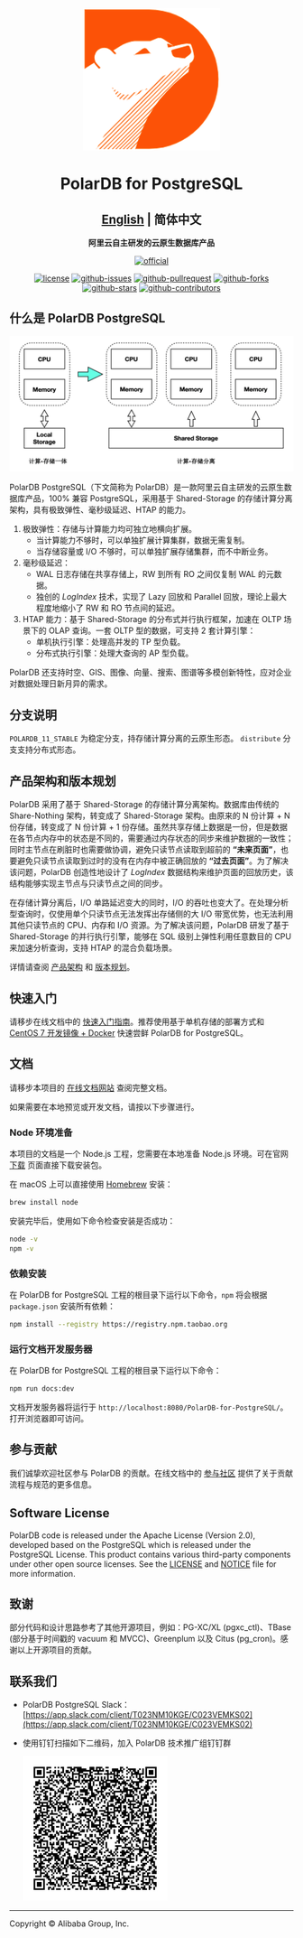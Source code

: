 <div align="center">

[![logo](docs/.vuepress/public/images/polardb.png)](https://developer.aliyun.com/topic/polardb-for-pg)

# PolarDB for PostgreSQL

## [English](README.md) | 简体中文

**阿里云自主研发的云原生数据库产品**

[![official](https://img.shields.io/badge/官方网站-blueviolet?style=for-the-badge&logo=alibabacloud)](https://developer.aliyun.com/topic/polardb-for-pg)

[![license](https://img.shields.io/badge/license-Apache--2.0-blue?style=for-the-badge&logo=apache)](LICENSE)
[![github-issues](https://img.shields.io/github/issues/ApsaraDB/PolarDB-for-PostgreSQL?style=for-the-badge&logo=github)](https://GitHub.com/ApsaraDB/PolarDB-for-PostgreSQL/issues)
[![github-pullrequest](https://img.shields.io/github/issues-pr/ApsaraDB/PolarDB-for-PostgreSQL?style=for-the-badge&logo=github)](https://GitHub.com/ApsaraDB/PolarDB-for-PostgreSQL/pulls)
[![github-forks](https://img.shields.io/github/forks/ApsaraDB/PolarDB-for-PostgreSQL?style=for-the-badge&logo=github)](https://github.com/ApsaraDB/PolarDB-for-PostgreSQL/network/members)
[![github-stars](https://img.shields.io/github/stars/ApsaraDB/PolarDB-for-PostgreSQL?style=for-the-badge&logo=github)](https://github.com/ApsaraDB/PolarDB-for-PostgreSQL/stargazers)
[![github-contributors](https://img.shields.io/github/contributors/ApsaraDB/PolarDB-for-PostgreSQL?style=for-the-badge&logo=github)](https://github.com/ApsaraDB/PolarDB-for-PostgreSQL/graphs/contributors)


</div>

## 什么是 PolarDB PostgreSQL

![arch.png](docs/zh/imgs/1_polardb_architecture.png)

PolarDB PostgreSQL（下文简称为 PolarDB）是一款阿里云自主研发的云原生数据库产品，100% 兼容 PostgreSQL，采用基于 Shared-Storage 的存储计算分离架构，具有极致弹性、毫秒级延迟、HTAP 的能力。

1. 极致弹性：存储与计算能力均可独立地横向扩展。
   - 当计算能力不够时，可以单独扩展计算集群，数据无需复制。
   - 当存储容量或 I/O 不够时，可以单独扩展存储集群，而不中断业务。
2. 毫秒级延迟：
   - WAL 日志存储在共享存储上，RW 到所有 RO 之间仅复制 WAL 的元数据。
   - 独创的 _LogIndex_ 技术，实现了 Lazy 回放和 Parallel 回放，理论上最大程度地缩小了 RW 和 RO 节点间的延迟。
3. HTAP 能力：基于 Shared-Storage 的分布式并行执行框架，加速在 OLTP 场景下的 OLAP 查询。一套 OLTP 型的数据，可支持 2 套计算引擎：
   - 单机执行引擎：处理高并发的 TP 型负载。
   - 分布式执行引擎：处理大查询的 AP 型负载。

PolarDB 还支持时空、GIS、图像、向量、搜索、图谱等多模创新特性，应对企业对数据处理日新月异的需求。

## 分支说明

`POLARDB_11_STABLE` 为稳定分支，持存储计算分离的云原生形态。 `distribute` 分支支持分布式形态。

## 产品架构和版本规划

PolarDB 采用了基于 Shared-Storage 的存储计算分离架构。数据库由传统的 Share-Nothing 架构，转变成了 Shared-Storage 架构。由原来的 N 份计算 + N 份存储，转变成了 N 份计算 + 1 份存储。虽然共享存储上数据是一份，但是数据在各节点内存中的状态是不同的，需要通过内存状态的同步来维护数据的一致性；同时主节点在刷脏时也需要做协调，避免只读节点读取到超前的 **“未来页面”**，也要避免只读节点读取到过时的没有在内存中被正确回放的 **“过去页面”**。为了解决该问题，PolarDB 创造性地设计了 _LogIndex_ 数据结构来维护页面的回放历史，该结构能够实现主节点与只读节点之间的同步。

在存储计算分离后，I/O 单路延迟变大的同时，I/O 的吞吐也变大了。在处理分析型查询时，仅使用单个只读节点无法发挥出存储侧的大 I/O 带宽优势，也无法利用其他只读节点的 CPU、内存和 I/O 资源。为了解决该问题，PolarDB 研发了基于 Shared-Storage 的并行执行引擎，能够在 SQL 级别上弹性利用任意数目的 CPU 来加速分析查询，支持 HTAP 的混合负载场景。

详情请查阅 [产品架构](https://apsaradb.github.io/PolarDB-for-PostgreSQL/zh/architecture/) 和 [版本规划](https://apsaradb.github.io/PolarDB-for-PostgreSQL/zh/roadmap/)。

## 快速入门

请移步在线文档中的 [快速入门指南](https://apsaradb.github.io/PolarDB-for-PostgreSQL/zh/guide/)。推荐使用基于单机存储的部署方式和 [CentOS 7 开发镜像 + Docker](https://apsaradb.github.io/PolarDB-for-PostgreSQL/zh/guide/deploy-on-local-storage.html#方式-1-基于-centos7-的开发镜像-docker) 快速尝鲜 PolarDB for PostgreSQL。

## 文档

请移步本项目的 [在线文档网站](https://apsaradb.github.io/PolarDB-for-PostgreSQL/zh/) 查阅完整文档。

如果需要在本地预览或开发文档，请按以下步骤进行。

### Node 环境准备

本项目的文档是一个 Node.js 工程，您需要在本地准备 Node.js 环境。可在官网 [下载](https://nodejs.org/zh-cn/download/) 页面直接下载安装包。

在 macOS 上可以直接使用 [Homebrew](https://brew.sh/) 安装：

```bash
brew install node
```

安装完毕后，使用如下命令检查安装是否成功：

```bash
node -v
npm -v
```

### 依赖安装

在 PolarDB for PostgreSQL 工程的根目录下运行以下命令，`npm` 将会根据 `package.json` 安装所有依赖：

```bash
npm install --registry https://registry.npm.taobao.org
```

### 运行文档开发服务器

在 PolarDB for PostgreSQL 工程的根目录下运行以下命令：

```bash
npm run docs:dev
```

文档开发服务器将运行于 `http://localhost:8080/PolarDB-for-PostgreSQL/`。打开浏览器即可访问。

## 参与贡献

我们诚挚欢迎社区参与 PolarDB 的贡献。在线文档中的 [参与社区](https://apsaradb.github.io/PolarDB-for-PostgreSQL/zh/contributing/) 提供了关于贡献流程与规范的更多信息。

## Software License

PolarDB code is released under the Apache License (Version 2.0), developed based on the PostgreSQL which is released under the PostgreSQL License. This product contains various third-party components under other open source licenses. 
See the [LICENSE](./LICENSE) and [NOTICE](./NOTICE) file for more information.

## 致谢

部分代码和设计思路参考了其他开源项目，例如：PG-XC/XL (pgxc_ctl)、TBase (部分基于时间戳的 vacuum 和 MVCC)、Greenplum 以及 Citus (pg_cron)。感谢以上开源项目的贡献。

## 联系我们

- PolarDB PostgreSQL Slack：[https://app.slack.com/client/T023NM10KGE/C023VEMKS02](https://app.slack.com/client/T023NM10KGE/C023VEMKS02)
- 使用钉钉扫描如下二维码，加入 PolarDB 技术推广组钉钉群

  ![polardb_group](docs/zh/imgs/polardb_group.png)

---

Copyright © Alibaba Group, Inc.
